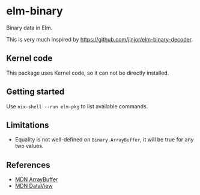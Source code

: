 # elm-binary

Binary data in Elm.

This is very much inspired by https://github.com/jinjor/elm-binary-decoder.

## Kernel code

This package uses Kernel code, so it can not be directly installed.

## Getting started

Use `nix-shell --run elm-pkg` to list available commands.

## Limitations

-   Equality is not well-defined on `Binary.ArrayBuffer`, it will be true for any two values.

## References

-   [MDN ArrayBuffer](https://developer.mozilla.org/en-US/docs/Web/JavaScript/Reference/Global_Objects/ArrayBuffer)
-   [MDN DataView](https://developer.mozilla.org/en-US/docs/Web/JavaScript/Reference/Global_Objects/DataView)
